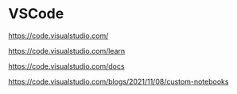 # VSCode 

https://code.visualstudio.com/

https://code.visualstudio.com/learn

https://code.visualstudio.com/docs

https://code.visualstudio.com/blogs/2021/11/08/custom-notebooks

